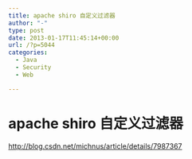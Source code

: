```yaml
---
title: apache shiro 自定义过滤器
author: "-"
type: post
date: 2013-01-17T11:45:14+00:00
url: /?p=5044
categories:
  - Java
  - Security
  - Web

---
```

# apache shiro 自定义过滤器
http://blog.csdn.net/michnus/article/details/7987367